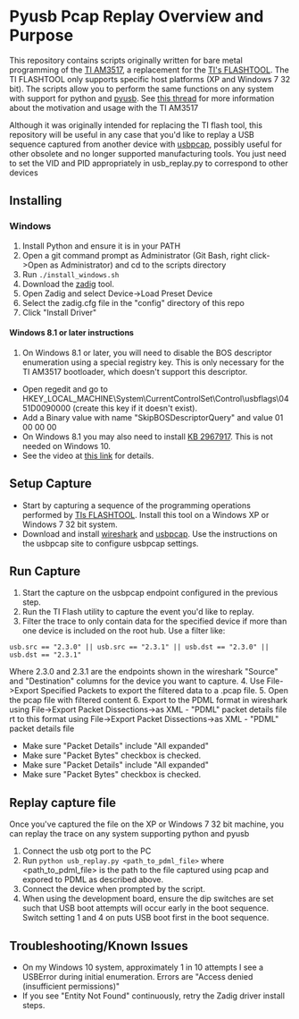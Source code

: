# Pyusb Pcap Replay Overview and Purpose

This repository contains scripts originally written for bare metal programming of the [TI AM3517](http://www.ti.com/product/AM3517), a replacement for the
[TI's FLASHTOOL](http://www.ti.com/tool/FLASHTOOL).  The TI FLASHTOOL only supports specific host platforms (XP and Windows 7 32 bit).  The
scripts allow you to perform the same functions on any system with support for python and [pyusb](https://walac.github.io/pyusb/).  See [this thread](https://gforge.ti.com/gf/project/flash/forum/?_forum_action=ForumMessageBrowse&thread_id=4357&action=ForumBrowse&forum_id=665) for more information about the motivation and usage with the TI AM3517

Although it was originally intended for replacing the TI flash tool, this repository will be useful in any case that you'd like
to replay a USB sequence captured from another device with [usbpcap](http://desowin.org/usbpcap/tour.html), possibly useful for other
obsolete and no longer supported manufacturing tools.  You just need to set the VID and PID appropriately in usb_replay.py to correspond
to other devices

## Installing

### Windows
1. Install Python and ensure it is in your PATH
2. Open a git command prompt as Administrator (Git Bash, right click->Open as Administrator) and cd to the scripts directory
3. Run ```./install_windows.sh```
4. Download the [zadig](http://zadig.akeo.ie/) tool.
5. Open Zadig and select Device->Load Preset Device
6. Select the zadig.cfg file in the "config" directory of this repo
7. Click "Install Driver"
#### Windows 8.1 or later instructions
1. On Windows 8.1 or later, you will need to disable the BOS descriptor enumeration using a special registry key.  This is only necessary for the TI AM3517 bootloader, which doesn't support this descriptor.
* Open regedit and go to HKEY_LOCAL_MACHINE\System\CurrentControlSet\Control\usbflags\0451D0090000 (create this key if it doesn't exist).
* Add a Binary value with name "SkipBOSDescriptorQuery" and value 01 00 00 00
* On Windows 8.1 you may also need to install [KB 2967917](https://www.microsoft.com/en-us/download/details.aspx?id=43488).
This is not needed on Windows 10.
* See the video at [this link](https://www.youtube.com/watch?v=_Utrb5hNRZk) for details.

## Setup Capture
* Start by capturing a sequence of the programming operations performed by [TIs FLASHTOOL](http://www.ti.com/tool/FLASHTOOL).  Install this tool on a Windows XP or Windows 7 32 bit system.
* Download and install [wireshark](https://www.wireshark.org/) and [usbpcap](http://desowin.org/usbpcap/tour.html).  Use the instructions on the usbpcap site to configure usbpcap settings.

## Run Capture
1.  Start the capture on the usbpcap endpoint configured in the previous step.
2.  Run the TI Flash utility to capture the event you'd like to replay.
3.  Filter the trace to only contain data for the specified device if more than one device is included on the root hub.  Use a filter like:
```
usb.src == "2.3.0" || usb.src == "2.3.1" || usb.dst == "2.3.0" || usb.dst == "2.3.1"
```
Where 2.3.0 and 2.3.1 are the endpoints shown in the wireshark "Source" and "Destination" columns for the device you want to capture.
4.  Use File->Export Specified Packets to export the filtered data to a .pcap file.
5.  Open the pcap file with filtered content
6.  Export to the PDML format in wireshark using File->Export Packet Dissections->as XML - "PDML" packet details file
rt to this format using File->Export Packet Dissections->as XML - "PDML" packet details file
 * Make sure "Packet Details" include "All expanded"
 * Make sure "Packet Bytes" checkbox is checked.
 * Make sure "Packet Details" include "All expanded"
 * Make sure "Packet Bytes" checkbox is checked.

## Replay capture file
Once you've captured the file on the XP or Windows 7 32 bit machine, you can replay the trace on any system supporting python and pyusb
1. Connect the usb otg port to the PC
2. Run ```python usb_replay.py <path_to_pdml_file>``` where <path_to_pdml_file> is the path to the file captured using pcap and expored to PDML as described above.
3. Connect the device when prompted by the script.
4. When using the development board, ensure the dip switches are set such that USB boot attempts will occur early in the boot sequence.  Switch setting 1 and 4 on puts USB boot first in the boot sequence.


## Troubleshooting/Known Issues
* On my Windows 10 system, approximately 1 in 10 attempts I see a USBError during initial enumeration.  Errors are "Access denied (insufficient permissions)"
* If you see "Entity Not Found" continuously, retry the Zadig driver install steps.
